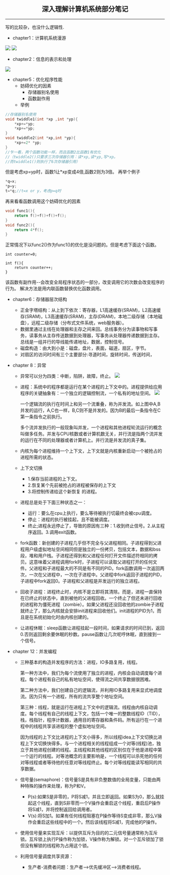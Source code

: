 ## <center>深入理解计算机系统部分笔记
---
写的比较杂，也没什么逻辑性.
* chapter1：计算机系统漫游

![](./0.png)
![](1.png)
* chapter2：信息的表示和处理

![](./3.png)
* chapter5：优化程序性能
    * 妨碍优化的因素
        * 存储器别名使用
        * 函数副作用
    * 举例
```c++
//存储器别名使用
void twiddle1(int *xp ,int *yp){
    *xp+=*yp;
    *xp+=*yp;    
}
void twiddle2(int *xp,int *yp){
    *xp+=2* *yp;
}
//乍一看，两个函数功能一样，而且函数2比函数1有优化
//（twiddle2()只要求三次存储器引用：读*xp,读*yp,写*xp。
//而twiddle1()则执行了6次存储器引用）
```
但是考虑xp=yp时，函数1让*xp变成4倍,函数2则为3倍。
再举个例子
```c++
*q=x;
*p=y;
t=*q;//t=x or y，考虑p=q时
```
再来看看函数调用这个妨碍优化的因素
```c++
void func1(){
    return f()+f()+f()+f();
}
void func2(){
    return 4*f();
}
```
正常情况下以func2()作为func1()的优化是没问题的。但是考虑下面这个函数。
```
int counter=0;

int f(){
    return counter++;
}
```
该函数有副作用--会改变全局程序状态的一部分，改变调用它的次数会改变程序的行为。
解决方法是用内联函数替换优化函数调用。

* chapter6：存储器层次结构
    * 正金字塔结构：从上到下依次：寄存器，L1高速缓存(SRAM)，L2高速缓存(SRAM)，L3高速缓存(SRAM)，主存(DRAM)，本地二级存储（本地磁盘），远程二级存储（分布式文件系统，web服务器）。
    * 数据里通过主线在处理器和主存之间来回。总线事务分为读事物和写事务，读事务从主存传送数据到处理器，写事务从处理器传递数据到主存。总线是一组并行的导线能传递地址，数据，控制信号。
    * 磁盘构造：由大到小是：磁盘，盘片，表面，磁道，扇区，字节。
    * 对扇区的访问时间有三个主要部分:寻道时间，旋转时间，传送时间，

* chapter 8：异常
    * 异常可以分为四类：中断，陷阱，故障，终止。
![](./2016-09-09_114730.png)

    * 进程：系统中的程序都是运行在某个进程的上下文中的。进程提供给应用程序的关键抽象有：一个独立的逻辑控制流，一个私有的地址空间。
![](./2016-09-09_115438.png)

        一个逻辑流的执行在时间上和另一个流重叠，称为并发流。如上图中A,B并发的运行，A,C也一样，B,C则不是并发的。因为B的最后一条指令在C第一条指令之前执行。

        多个流并发执行的一般现象叫并发，一个进程和其他进程轮流运行的概念叫做多任务。并发与CPU核数或者计算机数无关，并行流是指两个流并发的运行在不同的处理器或者计算机上。并行流是并发流的真子集。

    * 内核为每个进程维持一个上下文，上下文就是内核重新启动一个被抢占的进程所需的状态。
    * 上下文切换
        * 1.保存当前进程的上下文。
        * 2.恢复某个先前被抢占的进程被保存的上下文
        * 3.将控制传递给这个新恢复 的进程。
    * 进程总是处于下面三种状态之一：
        * 运行：要么在cpu上执行，要么等待被执行切最终会被cpu调度。
        * 停止：进程的执行被挂起，且不能被调度。
        * 终止;进程永远停止了，导致的原因有三种：1.收到终止信号。2.从主程序返回。3.调用exit函数。
    * fork函数：新创建的子进程几乎但不完全与父进程相同。子进程得到父进程用户级虚拟地址空间相同但是独立的一份拷贝，包括文本，数据和bss段，堆和用户栈。子进程还得到和父进程任何打开文件描述符相同的拷贝。这意味着父进程调用fork时，子进程可以读取父进程打开的任何文件。父进程和子进程最大的不同是有不同的PID。fork函数调用一次返回两次，一次在父进程中，一次在子进程中。父进程中fork返回子进程的PID，子进程中fork返回0。子进程和父进程是并发运行的独立进程。
    * 回收子进程：进程终止时，内核不是立即将其清除。而是，进程一直保持在已终止的状态中，直到被他的父进程回收。一个终止了但还未进行回收的进程称为僵死进程（zombie）。如果父进程还没回收他的zombie子进程就终止了，那么内核就会安排init进程来回收他们。init进程的PID为1，而且是在系统初始化时由内核创建的。
    * 让进程休眠：sleep函数让进程挂起一段时间，如果请求的时间已到，返回0.否则返回剩余要休眠的秒数。pause函数让几次呢哼休眠，直到接到一个信号。

* chapter 12：并发编程
    * 三种基本的构造并发程序的方法：进程，IO多路复用，线程。
    
        第一种方法中，我们为每个流使用了独立的进程，内核会自动调度每个进程。每个进程有自己的私有地址空间，使得流之间共享数据很困难。
        
        第二种方法中，我们创建自己的逻辑流，并利用IO多路复用来显式地调度流。因为只有一个进程，所有的流共享整个地址空间。
        
        第三种：线程，就是运行在进程上下文中的逻辑流。线程由内核自动调度。每个线程有自己的线程上下文，包括一个唯一的整数线程ID（TID），栈，栈指针，程序计数器，通用目的寄存器和条件码。所有运行在一个进程中的线程共享该进程的整个虚拟地址空间。 
        
        因为线程的上下文比进程的上下文小得多，所以线程idea上下文切换比进程上下文切换快得多。与一个进程相关的线程组成一个对等(线程)池，独立于其他进程创建的线程。主线程和其他线程的区别仅在于他是进程中第一个运行的线程。对等池概念的主要影响是，一个线程可以杀死他的任何对等线程或者等待他的任意对等线程终止。每个对等线程能读写相同的共享数据。
    * 信号量(semaphore)：信号量S是具有非负整数值的全局变量，只能由两种特殊的操作来处理，称为P和V。
        * P(s):如果S是非零的，P将S减1，并且立即返回。如果S为0，那么就挂起这个线程，直到S非零而一个V操作会重启这个线程，重启后P操作将S减1，并将控制返回给调用者。
        * V(s):将S加1。如果有任何线程阻塞在P操作等待S变成非零，那么V操作会重启这些线程中的一个。然后该线程将S减1，完成他的P操作。
    * 使用信号量来实现互斥：以提供互斥为目的的二元信号量通常称为互斥锁。互斥锁上执行P操作称为加锁，V操作称为解锁。对一个互斥锁加了锁但没有解锁的线程称为占用这个锁。
    * 利用信号量调度共享资源：
        * 生产者-消费者问题：生产者-->优先缓冲区-->消费者线程。
